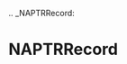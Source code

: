 [//]: # (THE CONTENT BELOW IS GENERATED. DO NOT EDIT.)
.. _NAPTRRecord:

# NAPTRRecord
[//]: # (ADD YOUR NOTES BELOW. THESE WILL BE PICKED EVERY TIME THE DOCS ARE REGENERATED. //end)
